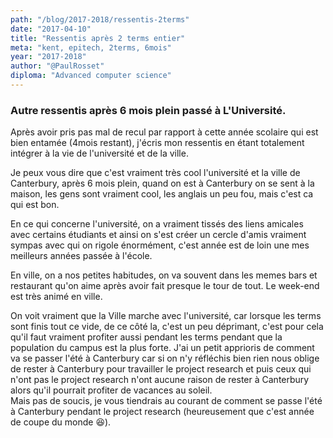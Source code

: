 ```yaml
---
path: "/blog/2017-2018/ressentis-2terms"
date: "2017-04-10"
title: "Ressentis après 2 terms entier"
meta: "kent, epitech, 2terms, 6mois"
year: "2017-2018"
author: "@PaulRosset"
diploma: "Advanced computer science"
---
```


### Autre ressentis après 6 mois plein passé à L'Université.

Après avoir pris pas mal de recul par rapport à cette année scolaire qui est bien entamée (4mois restant), j'écris mon ressentis en étant totalement intégrer à la vie de l'université et de la ville.

Je peux vous dire que c'est vraiment très cool l'université et la ville de Canterbury, après 6 mois plein, quand on est à Canterbury on se sent à la maison, les gens sont vraiment cool, les anglais un peu fou, mais c'est ca qui est bon.

En ce qui concerne l'université, on a vraiment tissés des liens amicales avec certains étudiants et ainsi on s'est créer un cercle d'amis vraiment sympas avec qui on rigole énormément, c'est année est de loin une mes meilleurs années passée à l'école.

En ville, on a nos petites habitudes, on va souvent dans les memes bars et restaurant qu'on aime après avoir fait presque le tour de tout. Le week-end est très animé en ville.

On voit vraiment que la Ville marche avec l'université, car lorsque les terms sont finis tout ce vide, de ce côté la, c'est un peu déprimant, c'est pour cela qu'il faut vraiment profiter aussi pendant les terms pendant que la population du campus est la plus forte. J'ai un petit apprioris de comment va se passer l'été à Canterbury car si on n'y réfléchis bien rien nous oblige de rester à Canterbury pour travailler le project research et puis ceux qui n'ont pas le project research n'ont aucune raison de rester à Canterbury alors qu'il pourrait profiter de vacances au soleil.  
Mais pas de soucis, je vous tiendrais au courant de comment se passe l'été à Canterbury pendant le project research (heureusement que c'est année de coupe du monde 😆).

